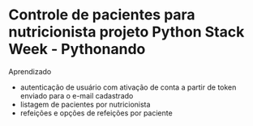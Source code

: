 # Controle de pacientes para nutricionista projeto Python Stack Week - Pythonando

Aprendizado
- autenticação de usuário com ativação de conta a partir de token enviado para o e-mail cadastrado
- listagem de pacientes por nutricionista
- refeições e opções de refeições por paciente
